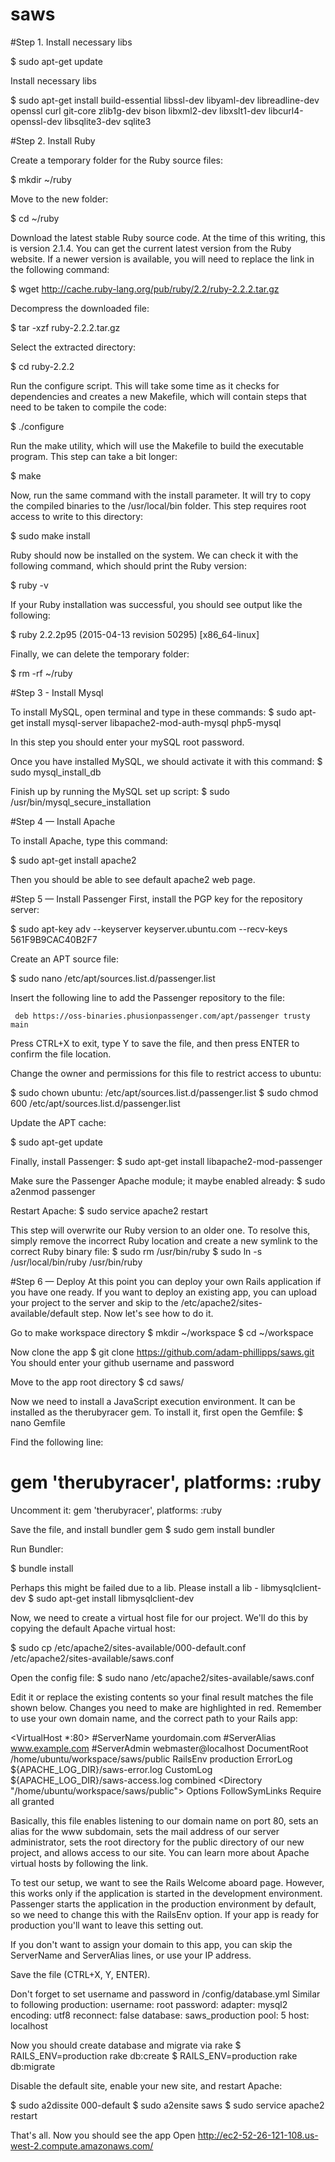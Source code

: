 # saws


#Step 1. Install necessary libs

$ sudo apt-get update


Install necessary libs

$ sudo apt-get install build-essential libssl-dev libyaml-dev libreadline-dev openssl curl git-core zlib1g-dev bison libxml2-dev libxslt1-dev libcurl4-openssl-dev libsqlite3-dev sqlite3


#Step 2. Install Ruby

Create a temporary folder for the Ruby source files:

$ mkdir ~/ruby


Move to the new folder:

$ cd ~/ruby


Download the latest stable Ruby source code. At the time of this writing, this is version 2.1.4. You can get the current latest version from the Ruby website. If a newer version is available, you will need to replace the link in the following command:

$ wget http://cache.ruby-lang.org/pub/ruby/2.2/ruby-2.2.2.tar.gz


Decompress the downloaded file:

$ tar -xzf ruby-2.2.2.tar.gz

Select the extracted directory:

$ cd ruby-2.2.2


Run the configure script. This will take some time as it checks for dependencies and creates a new Makefile, which will contain steps that need to be taken to compile the code:

$ ./configure


Run the make utility, which will use the Makefile to build the executable program. This step can take a bit longer:

$ make


Now, run the same command with the install parameter. It will try to copy the compiled binaries to the /usr/local/bin folder. This step requires root access to write to this directory:

$ sudo make install


Ruby should now be installed on the system. We can check it with the following command, which should print the Ruby version:

$ ruby -v

If your Ruby installation was successful, you should see output like the following:

$ ruby 2.2.2p95 (2015-04-13 revision 50295) [x86_64-linux]

Finally, we can delete the temporary folder:

$ rm -rf ~/ruby


#Step 3 - Install Mysql

To install MySQL, open terminal and type in these commands:
$ sudo apt-get install mysql-server libapache2-mod-auth-mysql php5-mysql

In this step you should enter your mySQL root password.

Once you have installed MySQL, we should activate it with this command:
$ sudo mysql_install_db

Finish up by running the MySQL set up script:
$ sudo /usr/bin/mysql_secure_installation

#Step 4 — Install Apache

To install Apache, type this command:

$ sudo apt-get install apache2

Then you should be able to see default apache2 web page.



#Step 5 — Install Passenger
First, install the PGP key for the repository server:

$ sudo apt-key adv --keyserver keyserver.ubuntu.com --recv-keys 561F9B9CAC40B2F7

Create an APT source file:

$ sudo nano /etc/apt/sources.list.d/passenger.list

Insert the following line to add the Passenger repository to the file:

     deb https://oss-binaries.phusionpassenger.com/apt/passenger trusty main


Press CTRL+X to exit, type Y to save the file, and then press ENTER to confirm the file location.

Change the owner and permissions for this file to restrict access to ubuntu:

$ sudo chown ubuntu: /etc/apt/sources.list.d/passenger.list
$ sudo chmod 600 /etc/apt/sources.list.d/passenger.list



Update the APT cache:

$ sudo apt-get update


Finally, install Passenger:
$ sudo apt-get install libapache2-mod-passenger

Make sure the Passenger Apache module; it maybe enabled already:
$ sudo a2enmod passenger

Restart Apache:
$ sudo service apache2 restart


This step will overwrite our Ruby version to an older one. To resolve this, simply remove the incorrect Ruby location and create a new symlink to the correct Ruby binary file:
$ sudo rm /usr/bin/ruby
$ sudo ln -s /usr/local/bin/ruby /usr/bin/ruby


#Step 6 — Deploy
At this point you can deploy your own Rails application if you have one ready. If you want to deploy an existing app, you can upload your project to the server and skip to the /etc/apache2/sites-available/default step.
Now let's see how to do it.

Go to make workspace directory
$ mkdir ~/workspace
$ cd ~/workspace

Now clone the app
$ git clone https://github.com/adam-phillipps/saws.git
You should enter your github username and password

Move to the app root directory
$ cd saws/


Now we need to install a JavaScript execution environment. It can be installed as the therubyracer gem. To install it, first open the Gemfile:
$ nano Gemfile

Find the following line:

# gem 'therubyracer',  platforms: :ruby

Uncomment it:
gem 'therubyracer',  platforms: :ruby

Save the file, and install bundler gem
$ sudo gem install bundler

Run Bundler:

$ bundle install

Perhaps this might be failed due to a lib.
Please install a lib - libmysqlclient-dev
$ sudo apt-get install libmysqlclient-dev


Now, we need to create a virtual host file for our project. We'll do this by copying the default Apache virtual host:

$ sudo cp /etc/apache2/sites-available/000-default.conf /etc/apache2/sites-available/saws.conf

Open the config file:
$ sudo nano /etc/apache2/sites-available/saws.conf

Edit it or replace the existing contents so your final result matches the file shown below. Changes you need to make are highlighted in red. Remember to use your own domain name, and the correct path to your Rails app:

<VirtualHost *:80>
    #ServerName yourdomain.com
    #ServerAlias www.example.com
    #ServerAdmin webmaster@localhost
    DocumentRoot /home/ubuntu/workspace/saws/public
    RailsEnv production
    ErrorLog ${APACHE_LOG_DIR}/saws-error.log
    CustomLog ${APACHE_LOG_DIR}/saws-access.log combined
    <Directory "/home/ubuntu/workspace/saws/public">
        Options FollowSymLinks
        Require all granted
    </Directory>
</VirtualHost>


Basically, this file enables listening to our domain name on port 80, sets an alias for the www subdomain, sets the mail address of our server administrator, sets the root directory for the public directory of our new project, and allows access to our site. You can learn more about Apache virtual hosts by following the link.

To test our setup, we want to see the Rails Welcome aboard page. However, this works only if the application is started in the development environment. Passenger starts the application in the production environment by default, so we need to change this with the RailsEnv option. If your app is ready for production you'll want to leave this setting out.

If you don't want to assign your domain to this app, you can skip the ServerName and ServerAlias lines, or use your IP address.

Save the file (CTRL+X, Y, ENTER).

Don't forget to set username and password in <RAILS ROOT>/config/database.yml
Similar to following
		production:
		  username: root
		  password: <Your password>
		  adapter: mysql2
		  encoding: utf8
		  reconnect: false
		  database: saws_production
		  pool: 5
		  host: localhost

Now you should create database and migrate via rake
$ RAILS_ENV=production rake db:create
$ RAILS_ENV=production rake db:migrate

Disable the default site, enable your new site, and restart Apache:

$ sudo a2dissite 000-default
$ sudo a2ensite saws
$ sudo service apache2 restart

That's all.
Now you should see the app
Open http://ec2-52-26-121-108.us-west-2.compute.amazonaws.com/